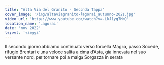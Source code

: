 ```yaml
---
title: "Alta Via del Granito - Seconda Tappa"
cover_image: '/img/altaviagranito-lagorai_autunno-2021.jpg'
video_url: 'https://www.youtube.com/watch?v=-LkJ1yg7MnQ'
location_name: 'Lagorai'
date: 'nov 2022'
layout: 'viaggi'
---
```


Il secondo giorno abbiamo continuato verso forcella Magna, passo Socede, rifugio Brentari e una veloce salita a cima d’Asta, già innevata nel suo versante nord, per tornare poi a malga Sorgazza in serata.
